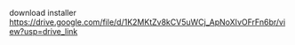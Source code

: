 download installer https://drive.google.com/file/d/1K2MKtZv8kCV5uWCj_ApNoXIvOFrFn6br/view?usp=drive_link
